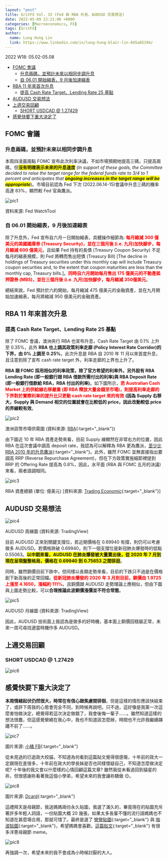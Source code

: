 ```yaml
---
layout: "post"
title: GritFX Vol. 33 (Fed 與 RBA 升息、AUDUSD 交易想法)
date: 2022-05-09 22:21:00 +0800
categories: [Macroeconomics, FX]
tags: [GritFX]
author:
  name: Lung Hung Lin
  link: https://www.linkedin.com/in/lung-hung-blair-lin-645a85194/ 
---
```

2022 W18: 05.02-05.08
- [FOMC 會議](#fomc-會議)
  - [升息兩碼，並預計未來以相同步調升息](#升息兩碼並預計未來以相同步調升息)
  - [自 06.01 開始縮表，9 月後加速縮表](#自-0601-開始縮表9-月後加速縮表)
- [RBA 11 年來首次升息](#rba-11-年來首次升息)
  - [提高 Cash Rate Target、Lending Rate 25 基點](#提高-cash-rate-targetlending-rate-25-基點)
- [AUDUSD 交易想法](#audusd-交易想法)
- [上週交易回顧](#上週交易回顧)
  - [SHORT USDCAD @ 1.27429](#short-usdcad--127429)
- [感覺快要下重大決定了](#感覺快要下重大決定了)
  
## FOMC 會議
### 升息兩碼，並預計未來以相同步調升息
本周四凌晨兩點 FOMC 宣布此次利率決議，不如市場預期地提高三碼，只提高兩碼，但<span style="background-color: #FFFF00">**沒有明確表示未來的升息速度**</span> (_In support of these goals, the Committee decided to raise the target range for the federal funds rate to 3/4 to 1 percent and anticipates that <span style="background-color: #FFFF00">**ongoing increases in the target range will be appropriate**</span>_)。市場目前認為 Fed 下次 (2022.06.14-15)會議中升息三碼的機率高達 83%，顯然較 Fed 官員鷹派。

![pic1](https://lh3.googleusercontent.com/pw/AM-JKLVqkjEa0KDxhm5_RS6OGYRtnOW9vRL6GIero1RkL-L1RaGHu63_vPfZxfnFL5ksfovNNoV1M1umDw3AGqmOhmQ4fhA9Eo3kckUcOHRSrukUv7JnA42JpQF2-lq3qhW3cWwpz_8pWnsRRntiltR6dmhK=w1054-h602-no?authuser=0)

資料來源: Fed WatchTool

### 自 06.01 開始縮表，9 月後加速縮表
除了升息外，Fed 宣布自六月一日開始縮表，具體操作細節為: <span style="color:red">**每月縮減 300 億美元的美國國庫券 (Treasury Security)，並在三個月後 (i.e. 九月)加快腳步，每月縮減 600 億美元**</span>，且如果 Fed 持有的長債 (Treasury Coupon Security) 不足每月的縮表規模，則 Fed 將轉而售出短債 (Treasury Bill) [The decline in holdings of Treasury securities under this monthly cap will include Treasury coupon securities and, to the extent that coupon maturities are less than the monthly cap, Treasury bills.]。<span style="color:red">**同時自六月開始每月售出 175 億美元的不動產抵押證券 (MBS)，並在三個月後 (i.e. 九月)加快腳步，每月縮減 350億美元**</span>。

總結來說，Fed 預計於六約開始，每月縮減 475 億美元的金融資產，並在九月開始加速縮表，每月將縮減 950 億美元的金融資產。

## RBA 11 年來首次升息
### 提高 Cash Rate Target、Lending Rate 25 基點
除了 FOMC 會議，澳洲央行 RBA 也宣布升息，Cash Rate Target 由 0.1% 上升至 0.35%，此外 **RBA 也上調其政策利率走廊 (Policy Interest Rate Corridor)的下界，由 0% 上調至 0.25%**。此次升息是 RBA 自 2010 年 11 月以來首度升息，且注意到除了宣布 cash rate target 外，利率走廊的上界也上升了。

**RBA 跟 FOMC 採用相似的利率政策，除了官方希望的利率外，另外設有 RBA Lending Rate (即一般銀行跟 RBA 借款所需付出的利率)與 RBA Deposit Rate (即一般銀行借款給 RBA，RBA 付出的利率)**。如下圖所示，<span style="color:red">**若 Australian Cash Market 上的供給線右移嚴重 (即 RBA 釋放大量金錢至市場)，則提高利率走廊的下界對於實際利率的提升比只更動 cash rate target 來的有效**</span> **(因為 Supply 右移大，Supply 與 Demand 相交的位置就會在比較低的 price，因此改動較低 price 的界線較有效**。

![pic2](https://lh3.googleusercontent.com/pw/AM-JKLWjc__9kvwMLKrcNHc8cat7zoAscUVReAhHpyqb4Ni_y8eRQyM9z88Om22ECbfkRJz6KH-j8PjVej9op8SdMvQb7A_0ao-zS2V3V_d60s0Wd3YV8OXbIPN3fyn0dWlAhuHgW6brrPK35BSqhkN3NUmA=w650-h300-no?authuser=0)

澳洲貨幣市場供需圖 (資料來源: [RBA](https://www.rba.gov.au/education/resources/explainers/how-rba-implements-monetary-policy.html){:target="_blank"})

由下圖近 10 年 RBA 資產走勢來看，目前 Supply 線顯然在非常右方的位置，因此 RBA 在這次會議中調高 deposit rate，我認為可以解釋為 RBA 更為鷹派，[至少比 RBA 2010 年的升息鷹派](https://www.rba.gov.au/media-releases/2010/mr-10-26.html){:target="_blank"}。此外，雖然 FOMC 並無直接指出要調高 RRP (Reverse Repurchase Agreement)，但在下方政策實施細節裡提到 RRP 的 Offering Rate 提高為 0.8%，因此，水平面 (RBA 與 FOMC 五月的決議)來看，兩者語調相同。

![pic3](https://lh3.googleusercontent.com/pw/AM-JKLXzMD521PnczYSz_4WIBuhaIxI7akDVfiV5GaNYwyL9d8jYaNrUIkiBtRmjEpa9oB4vJaxMXSdnC4c9-3YdscBPA80WedqR1uG_45wUFad185tlkGBNuYb2FlXefGpJmRy2sx1WDdj3Gljpzqg1fG0g=w884-h409-no?authuser=0)

RBA 資產總額 (單位: 億美元) [資料來源: [Trading Economic](https://tradingeconomics.com/australia/central-bank-balance-sheet){:target="_blank"}]

## AUDUSD 交易想法

![pic4](https://lh3.googleusercontent.com/pw/AM-JKLViKf0BrewiT9qXDiS-FJR8kQ46aRVCceG8PqVpe7tp8u0KNPsilPsNCQYVrw8fV7P7VPXJyLrtEH2_0gQM_b77IHYGsuIjqml8qzvBEvC11SBtiSKVe3Lt1efbM8b4NbFKc7vvBLu_3-wht1XZE_vz=w1405-h736-no?authuser=0)

AUDUSD 周線圖 (資料來源: TradingView)

目前 AUDUSD 正來到關鍵支撐位，若近期價格在 0.69940 有撐，則仍可以考慮做多 AUDUSD。若價格跌破 0.69940，則下一個支撐位是新冠肺炎爆發時的低點 0.55063。<span style="background-color: #FFFF00">**以中期來看，AUDUSD 在肺炎爆發被大量賣出後，從 2020 年 7 月到現在呈現盤整格局，價格在 0.69940 到 0.75653 之間徘迴**</span>。

同時，雖然銅價目前下跌中，但同樣以長期走勢來看，目前的下跌只不過是在價格創下新高後的正常回檔。<span style="color:red">**從新冠肺炎爆發的 2020 年 3 月到目前，銅價由 1.9725 上漲至 4.1650，漲幅約 111%**</span>。且銅價跟 AUDUSD 走勢理論上應相似，但由下圖與上圖走勢比較，可以**合理推論此波銅價漲價並不符合常態**。

![pic5](https://lh3.googleusercontent.com/pw/AM-JKLV5DGvXeRjNIvr2HOhvFBySQcILDNFY4X7QUt4ImeWM5oPk7zxfhOh9F1EAlG_X3wPnOAvdVOoDem2mI1cOwEJ0oA7sg2CRZJ1pH3ou3e0Xx_XlL3t4mUy_bRufklBE6MWETflA9lj2qCQa_kiSa8yN=w1390-h742-no?authuser=0)

AUDUSD 月線圖 (資料來源: TradingView)

因此，AUDUSD 技術面上我認為是做多的好時機，基本面上銅價回穩屬正常，未來一周可尋找適當時機作多 AUDUSD。

## 上週交易回顧
### SHORT USDCAD @ 1.27429

![pic6](https://lh3.googleusercontent.com/pw/AM-JKLVVWySQATMnLfvF-2oxgsZyipb3eG_gCEWXXQueA0N0E2hjSljds0GmuGymLziHnLyztSpPD6mIMZhBQkwb_YRstbe8f6O2Ejgjd-RowA_50YW032H8W4iYw9jPOnHyhLWc8l4O-hxxv7Cib1wpwgIi=w687-h683-no?authuser=0)

## 感覺快要下重大決定了
**本周情緒起伏仍然很大，時常在有信心跟焦慮間徘徊**，但是這樣的情形應該快結束了，或許下周我的心態會完全不同，到時候再說吧。只不過，這好像是我第一次這麼害怕做決定，總覺得若這次決定做錯了，我會後悔一輩子……。雖然知道這樣的想法很蠢，但這感覺縈繞在我心中，我也不知道該怎麼辦，時間也不允許我繼續躊躇不前了……。

![pic7](https://lh3.googleusercontent.com/pw/AM-JKLVxoE3lxQpFZgp0MwxwBl01yyAeYK9mCV_zJljecgxvbCPUjg_uNo7EZpkHAouLV8FKG2oFdrGsvEyrJOxsDcjj-qMi_pkVlf6zb3E_5s4pVyYRpqSQPoLP78GE8eU1RasnZqfQ4-bWn56I7_RuKd04=w827-h522-no?authuser=0)

圖片來源: [小橘 FB](https://www.facebook.com/sun.cat.nccu){:target="_blank"}

從未見過的已逝政大校貓，不知道為何看到這篇貼文覺得很感傷，十年前的政大一定跟現在差很多，十年前在政大的學長姊是否也同樣懷疑自己，不知道怎麼做決定呢? 十年後的我又會以什麼樣的心情回顧這篇文章? 雖然我從未看過回到貓星的祢，但很感謝祢看著我這個小學弟，希望未來的我會讓祢驕傲 😊。

![pic8](https://lh3.googleusercontent.com/pw/AM-JKLXZ9FhVEZhuCdH2NWfbdcIR__GdhGs9RsAnuWp4k43j8FE1XNhAcHNb4e_0DLtKqW7c6YwbmWor42OeSosPEWp4YjmEuH5ASDPJ-VBdtu5HifFCSBC2r-SLS5nay831QEgLn5aCvDwim5QVoPk9UPZT=w1148-h893-no?authuser=0)

圖片來源: [Dcard](https://www.dcard.tw/f/meme/p/238829105){:target="_blank"}

這禮拜天是母親節，我送媽媽兩份永久貼圖，我選了滿久的，畢竟現在的貼圖充斥著許多年輕人詞語，一份貼圖大概 20 幾張，如果太多長輩不懂的流行語媽媽也不知道在甚麼場合用，那就可惜了。最終是選了 [彎彎貼圖](https://store.line.me/stickershop/product/25952/zh-Hant){:target="_blank"} 與 [咖波貼圖](https://store.line.me/stickershop/product/6310/zh-Hant?utm_source=gnsh_stickerDetail){:target="_blank"}，希望媽媽會喜歡。[這篇貼文](https://www.dcard.tw/f/meme/p/238829105){:target="_blank"} 有很多洋蔥母親節 meme。


![pic9](https://lh3.googleusercontent.com/pw/AM-JKLXe4FO-eb-GEV7MvD1QdNFOZvWNXbIUbn3sYoxc1IzNivesv1Q5FX7UjG6TLveLCFaaMd24WikzTytZaY5NmC1Sd98Q21PN3gHHWlC0oLqpUfJdlz9doKG-SW0WNWes6Z43umBzyk6aodKq2j6fYweD=w413-h893-no?authuser=0)

再強調一次，希望未來的我不會成為小時候討厭的大人。

